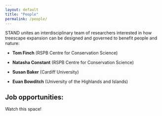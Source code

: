 ```yaml
---
layout: default
title: "People"
permalink: /people/
---
```

STAND unites an interdisciplinary team of researchers interested in how treescape expansion can be designed and governed to benefit people and nature:

* **Tom Finch** (RSPB Centre for Conservation Science)

* **Natasha Constant** (RSPB Centre for Conservation Science)

* **Susan Baker** (Cardiff University)

* **Euan Bowditch** (University of the Highlands and Islands)

## Job opportunities:
Watch this space!
